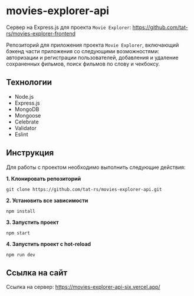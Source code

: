 # movies-explorer-api

Сервер на Express.js для проекта `Movie Explorer`: <a href="https://github.com/tat-rs/movies-explorer-frontend" target="_blank" rel="noopener">https://github.com/tat-rs/movies-explorer-frontend</a>

Репозиторий для приложения проекта `Movie Explorer`, включающий бэкенд части приложения со следующими возможностями: авторизации и регистрации пользователей, добавления и удаление сохраненных фильмов, поиск фильмов по слову и чекбоксу.

## Технологии
* Node.js
* Express.js
* MongoDB
* Mongoose
* Celebrate
* Validator
* Eslint

## Инструкция

Для работы с проектом необходимо выполнить следующие действия:

__1. Клонировать репозиторий__

`git clone https://github.com/tat-rs/movies-explorer-api.git`

__2. Установить все зависимости__

`npm install`

__3. Запустить проект__

`npm start`

__4. Запустить проект с hot-reload__

`npm run dev`

## Ссылка на сайт

Ссылка на сервер: <a href="https://movies-explorer-api-six.vercel.app" target="_blank" rel="noopener">https://movies-explorer-api-six.vercel.app/</a>
